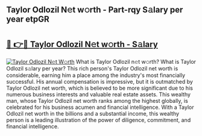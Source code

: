 ## Taylor Odlozil N𝚎t w𝚘rth - Part-rqy S𝚊lary per year etpGR

# <h2><a href="http://gc3fz0o.nevu.top/?p=Taylor+Odlozil">🔗 👉🔴 Taylor Odlozil N𝚎t w𝚘rth - S𝚊lary</a></h2>

[![Taylor Odlozil N𝚎t W𝚘rth](https://i.imgur.com/Oavwk0R.jpeg)](http://gc3fz0o.nevu.top/?p=Taylor+Odlozil)
What is Taylor Odlozil n𝚎t w𝚘rth? What is Taylor Odlozil s𝚊lary per year?
This rich person's Taylor Odlozil net worth is considerable, earning him a place among the industry's most financially successful. His annual compensation is impressive, but it is outmatched by Taylor Odlozil net worth, which is believed to be more significant due to his numerous business interests and valuable real estate assets. This wealthy man, whose Taylor Odlozil net worth ranks among the highest globally, is celebrated for his business acumen and financial intelligence. With a Taylor Odlozil net worth in the billions and a substantial income, this wealthy person is a leading illustration of the power of diligence, commitment, and financial intelligence.
